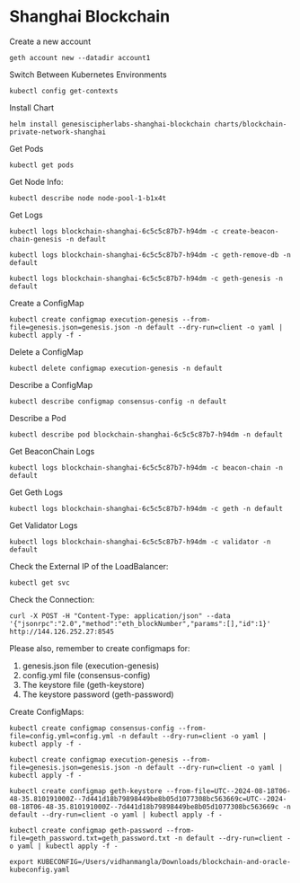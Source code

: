 # Shanghai Blockchain

Create a new account
```
geth account new --datadir account1
```

Switch Between Kubernetes Environments
```
kubectl config get-contexts
```

Install Chart
```
helm install genesiscipherlabs-shanghai-blockchain charts/blockchain-private-network-shanghai
```

Get Pods
```
kubectl get pods
```

Get Node Info:
```
kubectl describe node node-pool-1-b1x4t
```

Get Logs
```
kubectl logs blockchain-shanghai-6c5c5c87b7-h94dm -c create-beacon-chain-genesis -n default
```

```
kubectl logs blockchain-shanghai-6c5c5c87b7-h94dm -c geth-remove-db -n default
```

```
kubectl logs blockchain-shanghai-6c5c5c87b7-h94dm -c geth-genesis -n default
```

Create a ConfigMap
```
kubectl create configmap execution-genesis --from-file=genesis.json=genesis.json -n default --dry-run=client -o yaml | kubectl apply -f -
```

Delete a ConfigMap
```
kubectl delete configmap execution-genesis -n default
```

Describe a ConfigMap
```
kubectl describe configmap consensus-config -n default
```

Describe a Pod
```
kubectl describe pod blockchain-shanghai-6c5c5c87b7-h94dm -n default
```

Get BeaconChain Logs
```
kubectl logs blockchain-shanghai-6c5c5c87b7-h94dm -c beacon-chain -n default
```

Get Geth Logs
```
kubectl logs blockchain-shanghai-6c5c5c87b7-h94dm -c geth -n default
```

Get Validator Logs
```
kubectl logs blockchain-shanghai-6c5c5c87b7-h94dm -c validator -n default
```

Check the External IP of the LoadBalancer:
```
kubectl get svc
```

Check the Connection:
```
curl -X POST -H "Content-Type: application/json" --data '{"jsonrpc":"2.0","method":"eth_blockNumber","params":[],"id":1}' http://144.126.252.27:8545
```

Please also, remember to create configmaps for:
1. genesis.json file (execution-genesis)
2. config.yml file (consensus-config)
3. The keystore file (geth-keystore)
4. The keystore password (geth-password)

Create ConfigMaps:

```
kubectl create configmap consensus-config --from-file=config.yml=config.yml -n default --dry-run=client -o yaml | kubectl apply -f -
```

```
kubectl create configmap execution-genesis --from-file=genesis.json=genesis.json -n default --dry-run=client -o yaml | kubectl apply -f -
```

```
kubectl create configmap geth-keystore --from-file=UTC--2024-08-18T06-48-35.810191000Z--7d441d18b79898449be8b05d1077308bc563669c=UTC--2024-08-18T06-48-35.810191000Z--7d441d18b79898449be8b05d1077308bc563669c -n default --dry-run=client -o yaml | kubectl apply -f -
```

```
kubectl create configmap geth-password --from-file=geth_password.txt=geth_password.txt -n default --dry-run=client -o yaml | kubectl apply -f -
```

```
export KUBECONFIG=/Users/vidhanmangla/Downloads/blockchain-and-oracle-kubeconfig.yaml
```

